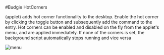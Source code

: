 #Budgie HotCorners

(applet) adds hot corner functionality to the desktop. Enable the hot corner by clicking the toggle button and subsequently add the command to the entry. 
Hot corners can be enabled and disabled on the fly from the applet's menu, and are applied immediately. If none of the corners is set, the background script automatically stops running and vice versa


![menu](https://github.com/UbuntuBudgie/budgie-extras/blob/master/budgie-hotcorners/menu.png)


